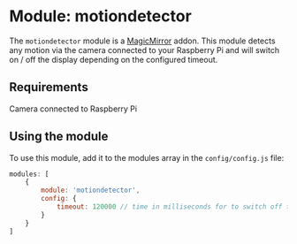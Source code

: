# Module: motiondetector
The `motiondetector` module is a <a href="https://github.com/MichMich/MagicMirror">MagicMirror</a> addon.
This module detects any motion via the camera connected to your Raspberry Pi and will switch on / off the display depending on the configured timeout.

## Requirements
Camera connected to Raspberry Pi

## Using the module

To use this module, add it to the modules array in the `config/config.js` file:
````javascript
modules: [
	{
		module: 'motiondetector',
		config: {
			timeout: 120000 // time in milliseconds for to switch off the display after last movement is detected.
		}
	}
]
````
